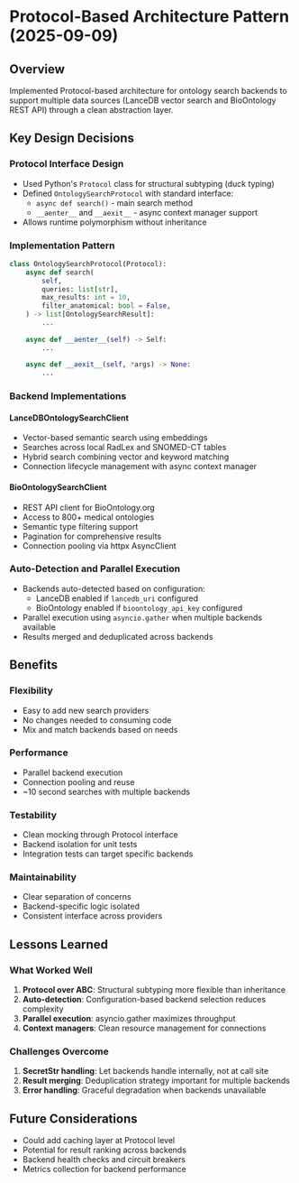 # Protocol-Based Architecture Pattern (2025-09-09)

## Overview
Implemented Protocol-based architecture for ontology search backends to support multiple data sources (LanceDB vector search and BioOntology REST API) through a clean abstraction layer.

## Key Design Decisions

### Protocol Interface Design
- Used Python's `Protocol` class for structural subtyping (duck typing)
- Defined `OntologySearchProtocol` with standard interface:
  - `async def search()` - main search method
  - `__aenter__` and `__aexit__` - async context manager support
- Allows runtime polymorphism without inheritance

### Implementation Pattern
```python
class OntologySearchProtocol(Protocol):
    async def search(
        self,
        queries: list[str],
        max_results: int = 10,
        filter_anatomical: bool = False,
    ) -> list[OntologySearchResult]:
        ...
    
    async def __aenter__(self) -> Self:
        ...
    
    async def __aexit__(self, *args) -> None:
        ...
```

### Backend Implementations

#### LanceDBOntologySearchClient
- Vector-based semantic search using embeddings
- Searches across local RadLex and SNOMED-CT tables
- Hybrid search combining vector and keyword matching
- Connection lifecycle management with async context manager

#### BioOntologySearchClient  
- REST API client for BioOntology.org
- Access to 800+ medical ontologies
- Semantic type filtering support
- Pagination for comprehensive results
- Connection pooling via httpx AsyncClient

### Auto-Detection and Parallel Execution
- Backends auto-detected based on configuration:
  - LanceDB enabled if `lancedb_uri` configured
  - BioOntology enabled if `bioontology_api_key` configured
- Parallel execution using `asyncio.gather` when multiple backends available
- Results merged and deduplicated across backends

## Benefits

### Flexibility
- Easy to add new search providers
- No changes needed to consuming code
- Mix and match backends based on needs

### Performance
- Parallel backend execution
- Connection pooling and reuse
- ~10 second searches with multiple backends

### Testability
- Clean mocking through Protocol interface
- Backend isolation for unit tests
- Integration tests can target specific backends

### Maintainability
- Clear separation of concerns
- Backend-specific logic isolated
- Consistent interface across providers

## Lessons Learned

### What Worked Well
1. **Protocol over ABC**: Structural subtyping more flexible than inheritance
2. **Auto-detection**: Configuration-based backend selection reduces complexity
3. **Parallel execution**: asyncio.gather maximizes throughput
4. **Context managers**: Clean resource management for connections

### Challenges Overcome
1. **SecretStr handling**: Let backends handle internally, not at call site
2. **Result merging**: Deduplication strategy important for multiple backends
3. **Error handling**: Graceful degradation when backends unavailable

## Future Considerations
- Could add caching layer at Protocol level
- Potential for result ranking across backends
- Backend health checks and circuit breakers
- Metrics collection for backend performance